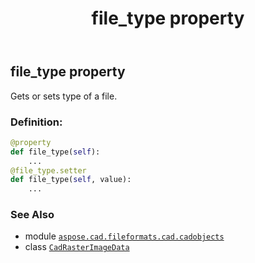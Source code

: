 ﻿---
title: file_type property
second_title: Aspose.CAD for Python via .NET API References
description: 
type: docs
weight: 130
url: /python-net/aspose.cad.fileformats.cad.cadobjects/cadrasterimagedata/file_type/
is_root: false
---

## file_type property


Gets or sets type of a file.
### Definition:
```python
@property
def file_type(self):
    ...
@file_type.setter
def file_type(self, value):
    ...
```

### See Also
* module [`aspose.cad.fileformats.cad.cadobjects`](../../)
* class [`CadRasterImageData`](/cad/python-net/aspose.cad.fileformats.cad.cadobjects/cadrasterimagedata)
